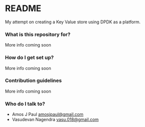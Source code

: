 # README #
My attempt on creating a Key Value store using DPDK as a platform.

### What is this repository for? ###

More info coming soon

### How do I get set up? ###

More info coming soon

### Contribution guidelines ###
More info coming soon

### Who do I talk to? ###

* Amos J Paul <amosjpaul@gmail.com>
* Vasudevan Nagendra vasu.018@gmail.com
